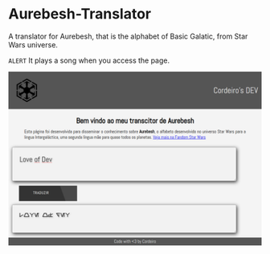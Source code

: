 # Aurebesh-Translator

A translator for Aurebesh, that is the alphabet of Basic Galatic, from Star Wars universe.

`ALERT` It plays a song when you access the page.

![webpage screenshot](Arquivos/aurebesh.png)
